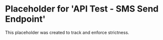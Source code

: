 ﻿# Placeholder for 'API Test - SMS Send Endpoint'
This placeholder was created to track and enforce strictness.
